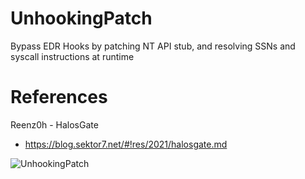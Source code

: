 # UnhookingPatch
Bypass EDR Hooks by patching NT API stub, and resolving SSNs and syscall instructions at runtime

# References  
Reenz0h - HalosGate
* https://blog.sektor7.net/#!res/2021/halosgate.md

![UnhookingPatch](https://user-images.githubusercontent.com/110354855/211101075-59b1e61a-0025-4b30-9ece-55cea9cb5a2e.png)
